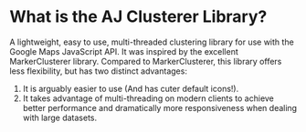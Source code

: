 # What is the AJ Clusterer Library?

A lightweight, easy to use, multi-threaded clustering library for use with the Google Maps JavaScript API.
It was inspired by the excellent MarkerClusterer library. Compared to MarkerClusterer, this library offers less
flexibility, but has two distinct advantages:
1. It is arguably easier to use (And has cuter default icons!).
2. It takes advantage of multi-threading on modern clients to achieve better performance and dramatically more 
responsiveness when dealing with large datasets. 
